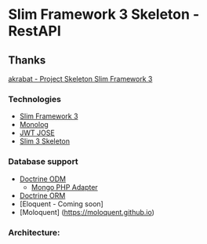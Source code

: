 # Slim Framework 3 Skeleton - RestAPI

## Thanks

[akrabat - Project Skeleton Slim Framework 3](https://github.com/akrabat/slim3-skeleton)

### Technologies

* [Slim Framework 3](www.slimframework.com)
* [Monolog](https://github.com/Seldaek/monolog)
* [JWT JOSE](https://github.com/namshi/jose)
* [Slim 3 Skeleton](https://github.com/akrabat/slim3-skeleton)

### Database support
* [Doctrine ODM](http://docs.doctrine-project.org/projects/doctrine-mongodb-odm/en/latest/)
    * [Mongo PHP Adapter](https://github.com/alcaeus/mongo-php-adapter)
* [Doctrine ORM](http://www.doctrine-project.org/projects/orm.html)
* [Eloquent - Coming soon]
* [Moloquent] (https://moloquent.github.io)
	
### Architecture:
